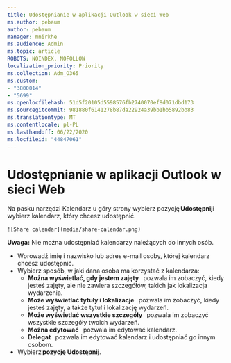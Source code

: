 ```yaml
---
title: Udostępnianie w aplikacji Outlook w sieci Web
ms.author: pebaum
author: pebaum
manager: mnirkhe
ms.audience: Admin
ms.topic: article
ROBOTS: NOINDEX, NOFOLLOW
localization_priority: Priority
ms.collection: Adm_O365
ms.custom:
- "3800014"
- "5699"
ms.openlocfilehash: 51d5f20105d5598576fb2740070ef8d071dbd173
ms.sourcegitcommit: 981880f6141278b87da22924a39bb1bb5892bb83
ms.translationtype: MT
ms.contentlocale: pl-PL
ms.lasthandoff: 06/22/2020
ms.locfileid: "44847061"
---
```

# <a name="sharing-with-outlook-on-the-web"></a>Udostępnianie w aplikacji Outlook w sieci Web

Na pasku narzędzi Kalendarz u góry strony wybierz pozycję **Udostępnij**i wybierz kalendarz, który chcesz udostępnić.

    ![Share calendar](media/share-calendar.png)

**Uwaga:** Nie można udostępniać kalendarzy należących do innych osób.

- Wprowadź imię i nazwisko lub adres e-mail osoby, której kalendarz chcesz udostępnić.
- Wybierz sposób, w jaki dana osoba ma korzystać z kalendarza:
    - **Można wyświetlać, gdy jestem zajęty**   pozwala im zobaczyć, kiedy jesteś zajęty, ale nie zawiera szczegółów, takich jak lokalizacja wydarzenia.
    - **Może wyświetlać tytuły i lokalizacje**   pozwala im zobaczyć, kiedy jesteś zajęty, a także tytuł i lokalizację wydarzeń.
    - **Może wyświetlać wszystkie szczegóły**   pozwala im zobaczyć wszystkie szczegóły twoich wydarzeń.
    - **Można edytować**   pozwala im edytować kalendarz.
    - **Delegat**   pozwala im edytować kalendarz i udostępniać go innym osobom.
- Wybierz **pozycję Udostępnij**.
